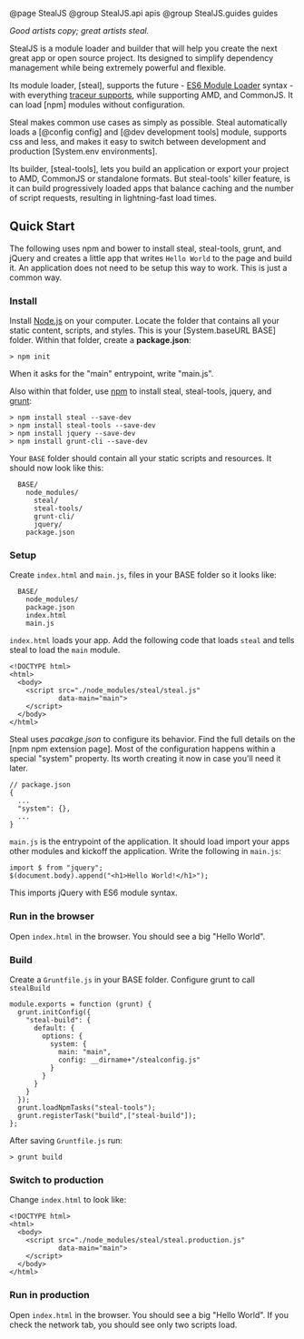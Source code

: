 @page StealJS
@group StealJS.api apis
@group StealJS.guides guides

_Good artists copy; great artists steal._

StealJS is a module loader and builder that will
help you create the next great app or open source project. Its designed to simplify 
dependency management while being extremely powerful and flexible.

Its module loader, [steal], supports 
the future - [ES6 Module Loader](https://github.com/ModuleLoader/es6-module-loader) syntax -
with everything [traceur supports](https://github.com/google/traceur-compiler/wiki/LanguageFeatures),
while supporting AMD, and CommonJS. It can load [npm] modules without configuration.

Steal makes common use cases as simply as possible. Steal automatically
loads a [@config config] and [@dev development tools] module, supports css and less, and makes it easy to switch
between development and production [System.env environments].

Its builder, [steal-tools], 
lets you build an application or export your project to AMD, 
CommonJS or standalone formats. But steal-tools' 
killer feature, is it can build progressively loaded apps that 
balance caching and the number of script requests, resulting
in lightning-fast load times.


## Quick Start

The following uses npm and bower to install steal, steal-tools, grunt,
and jQuery and creates a little app that writes `Hello World` to 
the page and build it. An application does not need to be setup this way
to work.  This is just a common way.

### Install

Install [Node.js](http://nodejs.org/) on your 
computer. Locate the folder that contains all your static content, scripts, and 
styles. This is your [System.baseURL BASE] folder.  Within that folder,
create a __package.json__:

    > npm init

When it asks for the "main" entrypoint, write "main.js".

Also within that folder,
use [npm](https://www.npmjs.org/) to install steal, steal-tools, jquery, and
[grunt](http://gruntjs.com/):

    > npm install steal --save-dev
    > npm install steal-tools --save-dev
    > npm install jquery --save-dev
    > npm install grunt-cli --save-dev


Your `BASE` folder should contain all your static scripts and 
resources.  It should now look like this:

      BASE/
        node_modules/
          steal/
          steal-tools/
          grunt-cli/
          jquery/
        package.json
         
### Setup

Create `index.html` and `main.js`, files in your BASE folder so it looks like:

      BASE/
        node_modules/
        package.json
        index.html
        main.js
        
`index.html` loads your app. Add the following code that loads `steal` and
tells steal to load the `main` module.

    <!DOCTYPE html>
    <html>
      <body>
        <script src="./node_modules/steal/steal.js"
                data-main="main">
        </script>
      </body>
    </html>

Steal uses _pacakge.json_ to configure its behavior. Find the full details on 
the [npm npm extension page]. Most of the configuration happens within
a special "system" property. Its worth creating it now in case you'll
need it later.

```
// package.json
{
  ...
  "system": {},
  ...
}
```


`main.js` is the entrypoint of the application. It should load import your
apps other modules and kickoff the application. Write the following in `main.js`:

    import $ from "jquery";
    $(document.body).append("<h1>Hello World!</h1>");
    
This imports jQuery with ES6 module syntax.
    
### Run in the browser

Open `index.html` in the browser.  You should see a big "Hello World".

### Build

Create a `Gruntfile.js` in your BASE folder. Configure grunt to 
call `stealBuild`

    module.exports = function (grunt) {
      grunt.initConfig({
        "steal-build": {
          default: {
            options: {
              system: {
                main: "main",
                config: __dirname+"/stealconfig.js"
              }
            }
          }
        }
      });
      grunt.loadNpmTasks("steal-tools");
      grunt.registerTask("build",["steal-build"]);
    };

After saving `Gruntfile.js` run:

    > grunt build
    
### Switch to production

Change `index.html` to look like:

    <!DOCTYPE html>
    <html>
      <body>
        <script src="./node_modules/steal/steal.production.js"
                data-main="main">
        </script>
      </body>
    </html>

### Run in production 

Open `index.html` in the browser. You should see a big "Hello World". If you check
the network tab, you should see only two scripts load.

